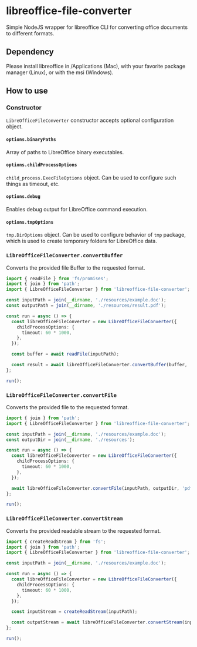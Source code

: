# libreoffice-file-converter

Simple NodeJS wrapper for libreoffice CLI for converting office documents to different formats.

## Dependency

Please install libreoffice in /Applications (Mac), with your favorite package manager (Linux), or with the msi (Windows).

## How to use

### Constructor

`LibreOfficeFileConverter` constructor accepts optional configuration object.

#### `options.binaryPaths`

Array of paths to LibreOffice binary executables.

#### `options.childProcessOptions`

`child_process.ExecFileOptions` object. Can be used to configure such things as timeout, etc.

#### `options.debug`

Enables debug output for LibreOffice command execution.

#### `options.tmpOptions`

`tmp.DirOptions` object. Can be used to configure behavior of `tmp` package, which is used to create temporary folders for LibreOffice data.

### `LibreOfficeFileConverter.convertBuffer`

Converts the provided file Buffer to the requested format.

```typescript
import { readFile } from 'fs/promises';
import { join } from 'path';
import { LibreOfficeFileConverter } from 'libreoffice-file-converter';

const inputPath = join(__dirname, './resources/example.doc');
const outputPath = join(__dirname, './resources/result.pdf');

const run = async () => {
  const libreOfficeFileConverter = new LibreOfficeFileConverter({
    childProcessOptions: {
      timeout: 60 * 1000,
    },
  });

  const buffer = await readFile(inputPath);

  const result = await libreOfficeFileConverter.convertBuffer(buffer, 'pdf');
};

run();
```

### `LibreOfficeFileConverter.convertFile`

Converts the provided file to the requested format.

```typescript
import { join } from 'path';
import { LibreOfficeFileConverter } from 'libreoffice-file-converter';

const inputPath = join(__dirname, './resources/example.doc');
const outputDir = join(__dirname, './resources');

const run = async () => {
  const libreOfficeFileConverter = new LibreOfficeFileConverter({
    childProcessOptions: {
      timeout: 60 * 1000,
    },
  });

  await libreOfficeFileConverter.convertFile(inputPath, outputDir, 'pdf'); // output path is `./resources/example.pdf`
};

run();
```

### `LibreOfficeFileConverter.convertStream`

Converts the provided readable stream to the requested format.

```typescript
import { createReadStream } from 'fs';
import { join } from 'path';
import { LibreOfficeFileConverter } from 'libreoffice-file-converter';

const inputPath = join(__dirname, './resources/example.doc');

const run = async () => {
  const libreOfficeFileConverter = new LibreOfficeFileConverter({
    childProcessOptions: {
      timeout: 60 * 1000,
    },
  });

  const inputStream = createReadStream(inputPath);

  const outputStream = await libreOfficeFileConverter.convertStream(inputStream, 'pdf');
};

run();
```
